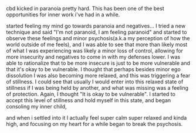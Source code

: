cbd kicked in paranoia pretty hard. This has been one of the best opportunities for inner work i've had in a while.

 started feeling my mind go towards paranoia and negatives... I tried a new technique and said "I'm not paranoid, I am feeling paranoid" and started to observe these feelings and minor psychosis(a.k.a my perception of how the world outside of me feels), and I was able to see that more than likely most of what I was experiencing was likely a minor loss of control, allowing for more insecurity and negatives to come in with my defenses lower. I was able to rationalize that to be more insecure is just to be more vulnerable and that it's okay to be vulnerable. I thought that perhaps besides minor ego dissolution I was also becoming more relaxed, and this was triggering a fear of stillness. I could see that usually I would enter into this relaxed state of stillness if I was being held by another, and what was missing was a feeling of protection. Again, I thought "It is okay to be vulnerable". I started to accept this level of stillness and hold myself in this state, and began consoling my inner child,

and when i settled into it I actually feel super calm super relaxed and kinda high, and focusing on my heart for a while began to break the psychosis.
